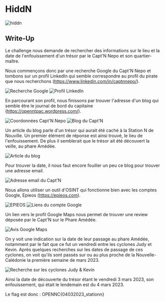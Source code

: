 # HiddN

![hiddn](hiddn.png)

## Write-Up

Le challenge nous demande de rechercher des informations sur le lieu et la date de l'enfouissement d'un trésor par le Capt'N Nepo et son quartier-maître.

Nous commençons donc par une recherche Google du Capt'N Nepo et tombons sur un profil LinkedIn qui semble correspondre au profil du pirate que nous recherchons (https://www.linkedin.com/in/captnnepo/).

![Recherche Google](hiddn-1.png)
![Profil LinkedIn](hiddn-2.png)

En parcourant son profil, nous finissons par trouver l'adresse d'un blog qui semble être le journal de bord du capitaine (https://openntpac.wordpress.com/).

![Coordonnées Capt'N Nepo](hiddn-3.png)
![Blog du Capt'N](hiddn-4.png)

Un article du blog parle d'un trésor qui aurait été caché à la Station N de Nouville. Un premier élément de réponse est ainsi trouvé, le lieu de l'enfouissement. De plus il semblerait que le trésor ait été découvert la veille, au phare Amédée.

![Article du blog](hiddn-5.png)

Pour trouver la date, il nous faut encore fouiller un peu ce blog pour trouver une adresse email.

![Adresse email du Capt'N](hiddn-6.png)

Nous allons utiliser un outil d'OSINT qui fonctionne bien avec les comptes Google, Epieos (https://epieos.com).

![EPIEOS](hiddn-7.png)
![Liens du compte Google](hiddn-8.png)

Un lien vers le profil Google Maps nous permet de trouver une review déposée par le Capt'N sur le Phare Amédée.

![Avis Google Maps](hiddn-9.png)

On y voit une indication sur la date de leur passage au phare Amédée, notamment par le fait que ce fut un vendredi entre les cyclones Judy et Kevin. Après quelques recherches sur les dates de passage de ces cyclones, on voit qu'ils sont passés sur ou au plus proche de la Nouvelle-Calédonie la première semaine de mars 2023.

![Recherche sur les cyclones Judy & Kevin](hiddn-10.png)

Ainsi la date de découverte du trésor étant le vendredi 3 mars 2023, son enfouissement, qui était le lendemain est du 4 mars 2023.

Le flag est donc : OPENNC{04032023_stationn}
